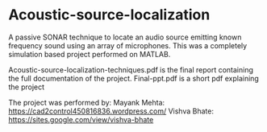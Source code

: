 # Acoustic-source-localization

A passive SONAR technique to locate an audio source emitting known frequency sound using an array of microphones. This was a completely simulation based project performed on MATLAB. 

Acoustic-source-localization-techniques.pdf is the final report containing the full documentation of the project.
Final-ppt.pdf is a short pdf explaining the project

The project was performed by:
 Mayank Mehta: https://cad2control450816836.wordpress.com/
 Vishva Bhate: https://sites.google.com/view/vishva-bhate
